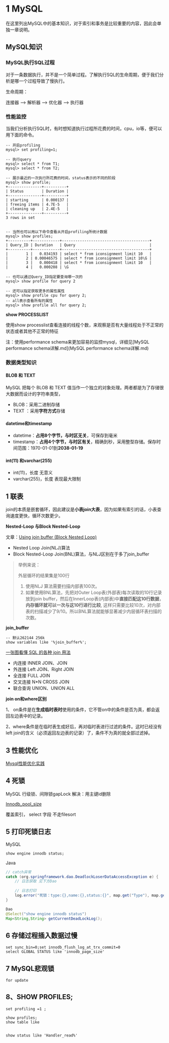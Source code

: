 # 1 MySQL

在这里列出MySQL中的基本知识，对于索引和事务是比较重要的内容，因此会单独一章说明。



## MySQL知识



### MySQL执行SQL过程

对于一条数据执行，并不是一个简单过程。了解执行SQL的生命周期，便于我们分析是哪一个过程导致了慢执行。

生命周期：

连接器 ——> 解析器  ——> 优化器  ——> 执行器



### 性能监控

当我们分析执行SQL时，有时想知道执行过程所花费的时间，cpu，io等，便可以用下面的命令。

```mysql
-- 开启profiling
mysql> set profiling=1;

-- 执行query
mysql> select * from T1;
mysql> select * from T2;

-- 展示最近的一次执行所花费的时间，status表示的不同的阶段
mysql> show profile;
+---------------+----------+
| Status        | Duration |
+---------------+----------+
| starting      | 0.000137 |
| freeing items | 4.7E-5   |
| cleaning up   | 2.4E-5   |
+---------------+----------+
3 rows in set


-- 当然也可以用以下命令查看从开启profiling所统计数据
mysql> show profiles;
+----------+------------+---------------------------------------+
| Query_ID | Duration   | Query                                 |
+----------+------------+---------------------------------------+
|        1 |   0.034193 | select * from iconsignment limit 10   |
|        2 | 0.00046575 | select * from iconsignment limit 10\G |
|        3 |   0.000418 | select * from iconsignment limit 10   |
|        4 |   0.000208 | \G

-- 也可以通过Query_ID指定要查询哪一次的
mysql> show profile for query 2

-- 还可以指定获取更多的属性属性
mysql> show profile cpu for query 2;
-- all表示查看所有的属性
mysql> show profile all for query 2;

```



**show PROCESSLIST**

使用show processlist查看连接的线程个数，来观察是否有大量线程处于不正常的状态或者其他不正常的特征



注：使用performance schema来更加容易的监控mysql，详细见[MySQL performance schema详解.md](MySQL performance schema详解.md)





### 数据类型知识

#### BLOB 和 TEXT 

MySQL 把每个 BLOB 和 TEXT 值当作一个独立的对象处理。两者都是为了存储很大数据而设计的字符串类型，

- BLOB：采用二进制存储
- TEXT ：采用**字符方式**存储



#### datetime和timestamp

- datetime：**占用8个字节，与时区无关**，可保存到毫米
- timestamp：**占用4个字节，与时区有关**，精确到秒，采用整型存储。保存时间范围：1970-01-01到**2038-01-19**



#### int(11) 和varchar(255)

- int(11)，长度 无意义
- varchar(255)，长度 表现最大限制





## 1 联表

join的本质是嵌套循环，因此建议是**小表join大表**，因为如果有索引的话，小表查询速度更快，循环次数更少。



**Nested-Loop 与Block Nested-Loop**

文章：[Using join buffer (Block Nested Loop)](https://www.cnblogs.com/wqbin/p/12127711.html)

- Nested Loop Join(NLJ)算法
- Block Nested-Loop Join(BNL)算法，与NLJ区别在于多了join_buffer

> 举例来说：
>
> 外层循环的结果集是100行
>
> 1. 使用NLJ 算法需要扫描内部表100次。
> 2. 如果使用BNL算法，先把对Outer Loop表(外部表)每次读取的10行记录放到join buffer，然后在InnerLoop表(内部表)中**直接匹配这10行数据**，**内存循环就可以一次与这10行进行比较**, 这样只需要比较10次，对内部表的扫描减少了9/10。所以BNL算法就能够显著减少内层循环表扫描的次数。



**join_buffer**

```mysql
-- 默认262144 256k
show variables like '%join_buffer%';
```



[一张图看懂 SQL 的各种 join 用法](https://www.javazhiyin.com/32279.html)

- 内连接 INNER JOIN、JOIN
- 外连接 Left JOIN、Right JOIN
- 全连接 FULL JOIN
- 交叉连接 N*N CROSS JOIN
- 联合查询 UNION、UNION ALL



 **join on和where区别**

1、 on条件是在**生成临时表时**使用的条件，它不管on中的条件是否为真，都会返回左边表中的记录。

2、where条件是在临时表生成好后，再对临时表进行过滤的条件。这时已经没有left join的含义（必须返回左边表的记录）了，条件不为真的就全部过滤掉。













## 3 性能优化

[Mysql性能优化实践](https://www.javazhiyin.com/30033.html)





## 4 死锁

MySQL 行级锁、间隙锁gapLock 解决：用主键id删除



[Innodb_pool_size](https://www.cnblogs.com/wanbin/p/9530833.html)

覆盖索引， select 字段 不走filesort



## 5 打印死锁日志



MySQL

```mysql
show engine innodb status;
```



Java

```java
// catch异常
catch (org.springframework.dao.DeadlockLoserDataAccessException e) {
    // 日志获取 见下方Dao
    
    // 日志打印
    log.error("死锁：type:{},name:{},status:{}", map.get("Type"), map.get("Name"),map.get("Status").split("LATEST DETECTED DEADLOCK")[1].split("FILE I/O")[0]);
}

Dao
@Select("show engine innodb status")
Map<String,String> getCurrentDeadLockLog();
```





## 6 存储过程插入数据过慢

```mysql
set sync_bin=0;set innodb_flush_log_at_trx_commit=0
select GLOBAL STATUS like 'innodb_page_size'
```




## 7 MySQL悲观锁

```mysql
for update
```









## 8、SHOW PROFILES;

```MYSQL
set profiling =1 ;

show profiles;
show table like


show status like 'Handler_read%'
```








